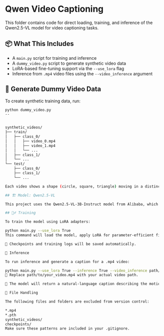 # Qwen Video Captioning

This folder contains code for direct loading, training, and inference of the Qwen2.5-VL model for video captioning tasks.

## 📦 What This Includes

- A `main.py` script for training and inference
- A `dummy_video.py` script to generate synthetic video data
- LoRA-based fine-tuning support via the `--use_lora` flag
- Inference from `.mp4` video files using the `--video_inference` argument

## 🧪 Generate Dummy Video Data

To create synthetic training data, run:

```bash
python dummy_video.py
--


synthetic_videos/
├── train/
│   ├── class_0/
│   │   ├── video_0.mp4
│   │   ├── video_1.mp4
│   │   └── ...
│   ├── class_1/
│   └── ...
└── test/
    ├── class_0/
    ├── class_1/
    └── ...

Each video shows a shape (circle, square, triangle) moving in a distinct pattern and color, representing a unique class.

## 🏗️ Model: Qwen2.5-VL

This project uses the Qwen2.5-VL-3B-Instruct model from Alibaba, which can process both vision and language inputs to generate captions.

## 🏋️‍♂️ Training

To train the model using LoRA adapters:

python main.py --use_lora True
This command will load the model, apply LoRA for parameter-efficient fine-tuning, and begin training on the synthetic videos.

📌 Checkpoints and training logs will be saved automatically.

🔎 Inference

To run inference and generate a caption for a .mp4 video:

python main.py --use_lora True --inference True --video_inference path/to/your_video.mp4
📌 Replace path/to/your_video.mp4 with your actual video path.

📌 The model will return a natural-language caption describing the motion and shape in the video.

📂 File Handling

The following files and folders are excluded from version control:

*.mp4
*.pth
synthetic_videos/
checkpoints/
Make sure these patterns are included in your .gitignore.

